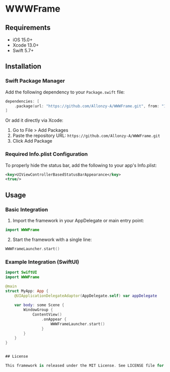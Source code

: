 # WWWFrame

## Requirements

- iOS 15.0+
- Xcode 13.0+
- Swift 5.7+

## Installation

### Swift Package Manager

Add the following dependency to your `Package.swift` file:

```swift
dependencies: [
    .package(url: "https://github.com/Allonzy-A/WWWFrame.git", from: "1.0.0")
]
```

Or add it directly via Xcode:
1. Go to File > Add Packages
2. Paste the repository URL: `https://github.com/Allonzy-A/WWWFrame.git`
3. Click Add Package

### Required Info.plist Configuration

To properly hide the status bar, add the following to your app's Info.plist:

```xml
<key>UIViewControllerBasedStatusBarAppearance</key>
<true/>
```

## Usage

### Basic Integration

1. Import the framework in your AppDelegate or main entry point:

```swift
import WWWFrame
```

2. Start the framework with a single line:

```swift
WWWFrameLauncher.start()
```


### Example Integration (SwiftUI)

```swift
import SwiftUI
import WWWFrame

@main
struct MyApp: App {
    @UIApplicationDelegateAdaptor(AppDelegate.self) var appDelegate
    
    var body: some Scene {
        WindowGroup {
            ContentView()
                .onAppear {
                    WWWFrameLauncher.start()
                }
        }
    }
}


## License

This framework is released under the MIT License. See LICENSE file for details. 